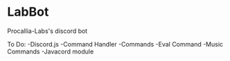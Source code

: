 # LabBot
Procallia-Labs's discord bot

To Do:
-Discord.js
-Command Handler
-Commands
-Eval Command
-Music Commands
-Javacord module 
